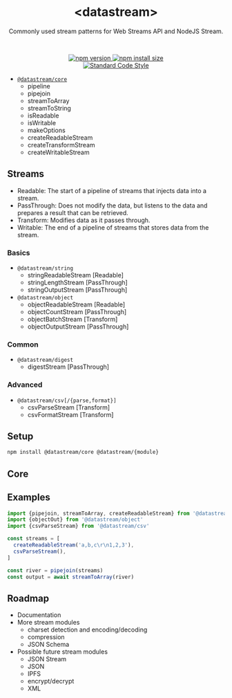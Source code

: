 <div align="center">
<!--<br/><br/><br/><br/><br/><br/><br/>
<br/><br/><br/><br/><br/><br/><br/>-->
<h1>&lt;datastream&gt;</h1>
<p>Commonly used stream patterns for Web Streams API and NodeJS Stream.</p>
<br />
<p>
  <a href="https://www.npmjs.com/package/@datastream/core?activeTab=versions">
    <img src="https://badge.fury.io/js/@datastream/core.svg" alt="npm version" style="max-width:100%;">
  </a>
  <a href="https://packagephobia.com/result?p=@datastream/core">
    <img src="https://packagephobia.com/badge?p=@datastream/core" alt="npm install size" style="max-width:100%;">
  </a>
  <!--<a href="https://github.com/willfarrell/datastream/actions/workflows/tests.yml">
    <img src="https://github.com/willfarrell/datastream/actions/workflows/tests.yml/badge.svg?branch=main&event=push" alt="GitHub Actions CI status badge" style="max-width:100%;">
  </a>-->
  <br/>
   <a href="https://standardjs.com/">
    <img src="https://img.shields.io/badge/code_style-standard-brightgreen.svg" alt="Standard Code Style"  style="max-width:100%;">
  </a>
  <!--<a href="https://snyk.io/test/github/willfarrell/datastream">
    <img src="https://snyk.io/test/github/willfarrell/csv-rex/badge.svg" alt="Known Vulnerabilities" data-canonical-src="https://snyk.io/test/github/willfarrell/csv-rex" style="max-width:100%;">
  </a>
  <a href="https://github.com/willfarrell/datastream/actions/workflows/sast.yml">
    <img src="https://github.com/willfarrell/datastream/actions/workflows/sast.yml/badge.svg?branch=main&event=push" alt="SAST" style="max-width:100%;">
  </a>
  <a href="https://bestpractices.coreinfrastructure.org/projects/0000">
    <img src="https://bestpractices.coreinfrastructure.org/projects/0000/badge" alt="Core Infrastructure Initiative (CII) Best Practices"  style="max-width:100%;">
  </a>-->
</p>
</div>

- [`@datastream/core`](#core)
  - pipeline
  - pipejoin
  - streamToArray
  - streamToString
  - isReadable
  - isWritable
  - makeOptions
  - createReadableStream
  - createTransformStream
  - createWritableStream
 
## Streams

- Readable: The start of a pipeline of streams that injects data into a stream.
- PassThrough: Does not modify the data, but listens to the data and prepares a result that can be retrieved.
- Transform: Modifies data as it passes through.
- Writable: The end of a pipeline of streams that stores data from the stream.

### Basics
- `@datastream/string`
  - stringReadableStream [Readable]
  - stringLengthStream [PassThrough]
  - stringOutputStream [PassThrough]
- `@datastream/object`
  - objectReadableStream [Readable]
  - objectCountStream [PassThrough]
  - objectBatchStream [Transform]
  - objectOutputStream [PassThrough]

### Common
- `@datastream/digest`
  - digestStream [PassThrough]

### Advanced
- `@datastream/csv[/{parse,format}]`
  - csvParseStream [Transform]
  - csvFormatStream [Transform]

## Setup
```bash
npm install @datastream/core @datastream/{module}
```

<a id="core"></a>
## Core
## Examples
```javascript
import {pipejoin, streamToArray, createReadableStream} from '@datastream/core'
import {objectOut} from '@datastream/object'
import {csvParseStream} from '@datastream/csv'

const streams = [
  createReadableStream('a,b,c\r\n1,2,3'),
  csvParseStream(),
]

const river = pipejoin(streams)
const output = await streamToArray(river)
```
## Roadmap
- Documentation
- More stream modules
  - charset detection and encoding/decoding 
  - compression
  - JSON Schema
- Possible future stream modules
  - JSON Stream
  - JSON
  - IPFS
  - encrypt/decrypt
  - XML


